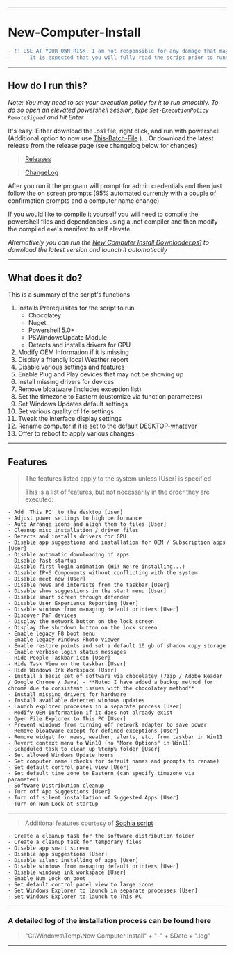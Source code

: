 _______________
# New-Computer-Install

```diff
- !! USE AT YOUR OWN RISK. I am not responsible for any damage that may be caused by running this script
-      It is expected that you will fully read the script prior to running on any production systems !!
```
_______________
## How do I run this?

*Note: You may need to set your execution policy for it to run smoothly. To do so open an elevated powershell session, type ``` Set-ExecutionPolicy RemoteSigned ``` and hit Enter*

It's easy! Either download the .ps1 file, right click, and run with powershell (Additional option to now use [This-Batch-File](https://github.com/Hor318/New-Computer-Install/blob/main/New%20Computer%20Install%20Launch.bat) )... Or download the latest release from the release page (see changelog below for changes)
> [Releases](https://github.com/aar318/New-Computer-Install/releases)

> [ChangeLog](https://github.com/Hor318/New-Computer-Install/blob/main/Changelog.md)

After you run it the program will prompt for admin credentials and then just follow the on screen prompts (95% automated currently with a couple of confirmation prompts and a computer name change)

If you would like to compile it yourself you will need to compile the powershell files and dependencies using a .net compiler and then modify the compiled exe's manifest to self elevate. 

*Alternatively you can run the [New Computer Install Downloader.ps1](https://github.com/Hor318/New-Computer-Install/blob/main/New%20Computer%20Install%20Downloader.ps1) to download the latest version and launch it automatically*
_______________
## What does it do?

This is a summary of the script's functions

1. Installs Prerequisites for the script to run
      - Chocolatey
      - Nuget
      - Powershell 5.0+
      - PSWindowsUpdate Module
      - Detects and installs drivers for GPU
2. Modify OEM Information if it is missing
3. Display a friendly local Weather report
4. Disable various settings and features
5. Enable Plug and Play devices that may not be showing up
6. Install missing drivers for devices
7. Remove bloatware (includes exception list)
8. Set the timezone to Eastern (customize via function parameters)
9. Set Windows Updates default settings
10. Set various quality of life settings
11. Tweak the interface display settings  
12. Rename computer if it is set to the default DESKTOP-whatever
13. Offer to reboot to apply various changes

_______________
## Features

> The features listed apply to the system unless [User] is specified
>
> This is a list of features, but not necessarily in the order they are executed:

    - Add 'This PC' to the desktop [User]
    - Adjust power settings to high performance
    - Auto Arrange icons and align them to tiles [User]
    - Cleanup misc installation / driver files
    - Detects and installs drivers for GPU
    - Disable app suggestions and installation for OEM / Subscription apps [User]
    - Disable automatic downloading of apps
    - Disable fast startup
    - Disable first login animation (Hi! We're installing...)
    - Disable IPv6 Components without conflicting with the system
    - Disable meet now [User]
    - Disable news and interests from the taskbar [User]
    - Disable show suggestions in the start menu [User]
    - Disable smart screen through defender
    - Disable User Experience Reporting [User]
    - Disable windows from managing default printers [User]
    - Discover PnP devices
    - Display the network button on the lock screen
    - Display the shutdown button on the lock screen
    - Enable legacy F8 boot menu
    - Enable legacy Windows Photo Viewer
    - Enable restore points and set a default 10 gb of shadow copy storage
    - Enable verbose login status messages
    - Hide People Taskbar icon [User]
    - Hide Task View on the taskbar [User]
    - Hide Windows Ink Workspace [User]
    - Install a basic set of software via chocolatey (7zip / Adobe Reader / Google Chrome / Java) - **Note: I have added a backup method for chrome due to consistent issues with the chocolatey method**
    - Install missing drivers for hardware
    - Install available detected windows updates
    - Launch explorer processes in a separate process [User]
    - Modify OEM Information if it does not already exist
    - Open File Explorer to This PC [User]
    - Prevent windows from turning off network adapter to save power
    - Remove bloatware except for defined exceptions [User]
    - Remove widget for news, weather, alerts, etc. from taskbar in Win11
    - Revert context menu to Win10 (no "More Options" in Win11)
    - Scheduled task to clean up %temp% folder [User]
    - Set allowed Windows Update hours
    - Set computer name (checks for default names and prompts to rename)
    - Set default control panel view [User]
    - Set default time zone to Eastern (can specify timezone via parameter)
    - Software Distribution cleanup
    - Turn off App Suggestions [User]
    - Turn off silent installation of Suggested Apps [User]
    - Turn on Num Lock at startup

_______________
> Additional features courtesy of [Sophia script](https://github.com/farag2/Windows-10-Sophia-Script)

    - Create a cleanup task for the software distribution folder
    - Create a cleanup task for temporary files
    - Disable app smart screen
    - Disable app suggestions [User]
    - Disable silent installing of apps [User]
    - Disable windows from managing default printers [User]
    - Disable windows ink workspace [User]
    - Enable Num Lock on boot
    - Set default control panel view to large icons
    - Set Windows Explorer to launch in separate processes [User]
    - Set Windows Explorer to launch to This PC

_______________
### A detailed log of the installation process can be found here
> "C:\Windows\Temp\New Computer Install" + "-" + $Date + ".log"
_______________